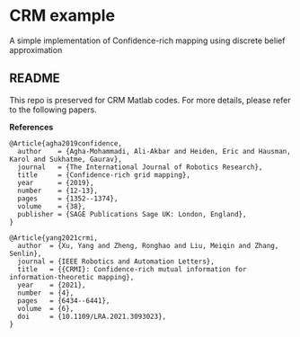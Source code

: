 # CRM example
A simple implementation of Confidence-rich mapping using discrete belief approximation
## README
This repo is preserved for CRM Matlab codes. For more details, please refer to the following papers.

**References**
```
@Article{agha2019confidence,
  author    = {Agha-Mohammadi, Ali-Akbar and Heiden, Eric and Hausman, Karol and Sukhatme, Gaurav},
  journal   = {The International Journal of Robotics Research},
  title     = {Confidence-rich grid mapping},
  year      = {2019},
  number    = {12-13},
  pages     = {1352--1374},
  volume    = {38},
  publisher = {SAGE Publications Sage UK: London, England},
}

@Article{yang2021crmi,
  author  = {Xu, Yang and Zheng, Ronghao and Liu, Meiqin and Zhang, Senlin},
  journal = {IEEE Robotics and Automation Letters},
  title   = {{CRMI}: Confidence-rich mutual information for information-theoretic mapping},
  year    = {2021},
  number  = {4},
  pages   = {6434--6441},
  volume  = {6},
  doi     = {10.1109/LRA.2021.3093023},
}
```

